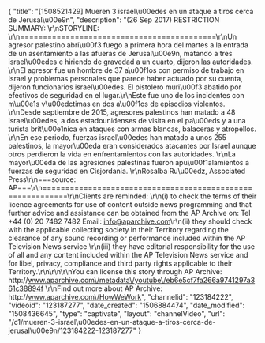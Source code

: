 {
    "title": "[1508521429] Mueren 3 israel\u00edes en un ataque a tiros cerca de Jerusal\u00e9n",
    "description": "(26 Sep 2017) RESTRICTION SUMMARY: \r\nSTORYLINE: \r\n===========================================\r\nUn agresor palestino abri\u00f3 fuego a primera hora del martes a la entrada de un asentamiento a las afueras de Jerusal\u00e9n, matando a tres israel\u00edes e hiriendo de gravedad a un cuarto, dijeron las autoridades. \r\nEl agresor fue un hombre de 37 a\u00f1os con permiso de trabajo en Israel y problemas personales que parece haber actuado por su cuenta, dijeron funcionarios israel\u00edes. El pistolero muri\u00f3 abatido por efectivos de seguridad en el lugar.\r\nEste fue uno de los incidentes con m\u00e1s v\u00edctimas en dos a\u00f1os de episodios violentos. \r\nDesde septiembre de 2015, agresores palestinos han matado a 48 israel\u00edes, a dos estadounidenses de visita en el pa\u00eds y a una turista brit\u00e1nica en ataques con armas blancas, balaceras y atropellos. \r\nEn ese periodo, fuerzas israel\u00edes han matado a unos 255 palestinos, la mayor\u00eda eran considerados atacantes por Israel aunque otros perdieron la vida en enfrentamientos con las autoridades. \r\nLa mayor\u00eda de las agresiones palestinas fueron apu\u00f1alamientos a fuerzas de seguridad en Cisjordania. \r\nRosalba Ru\u00edz, Associated Press\r\n===source: AP===\r\n===========================================================\r\nClients are reminded: \r\n(i) to check the terms of their licence agreements for use of content outside news programming and that further advice and assistance can be obtained from the AP Archive on: Tel +44 (0) 20 7482 7482 Email: info@aparchive.com\r\n(ii) they should check with the applicable collecting society in their Territory regarding the clearance of any sound recording or performance included within the AP Television News service \r\n(iii) they have editorial responsibility for the use of all and any content included within the AP Television News service and for libel, privacy, compliance and third party rights applicable to their Territory.\r\n\r\n\r\nYou can license this story through AP Archive: http:\/\/www.aparchive.com\/metadata\/youtube\/eb6e5cf7fa266a9741297a361c38894f \r\nFind out more about AP Archive: http:\/\/www.aparchive.com\/HowWeWork",
    "channelid": "123184222",
    "videoid": "123187277",
    "date_created": "1506884474",
    "date_modified": "1508436645",
    "type": "captivate",
    "layout": "channelVideo",
    "url": "\/c1\/mueren-3-israel\u00edes-en-un-ataque-a-tiros-cerca-de-jerusal\u00e9n\/123184222-123187277"
}